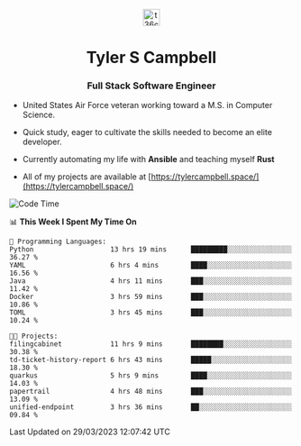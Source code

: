 <p align="center">
<a href="https://www.linkedin.com/in/t36campbell" target="blank"><img align="center" src="https://ik.imagekit.io/t36campbell/Portfolio/linkedin.png.original_m8bbGgPh6.png" alt="t36campbell" height="30" width="30" /></a>
</p>
<h1 align="center">Tyler S Campbell</h1>
<h3 align="center">Full Stack Software Engineer</h3>

* United States Air Force veteran working toward a M.S. in Computer Science.

* Quick study, eager to cultivate the skills needed to become an elite developer.

* Currently automating my life with **Ansible** and teaching myself **Rust**

* All of my projects are available at [https://tylercampbell.space/](https://tylercampbell.space/)

<!--START_SECTION:waka-->
![Code Time](http://img.shields.io/badge/Code%20Time-2%2C333%20hrs%2021%20mins-blue)

📊 **This Week I Spent My Time On** 

```text
💬 Programming Languages: 
Python                   13 hrs 19 mins      █████████░░░░░░░░░░░░░░░░   36.27 % 
YAML                     6 hrs 4 mins        ████░░░░░░░░░░░░░░░░░░░░░   16.56 % 
Java                     4 hrs 11 mins       ███░░░░░░░░░░░░░░░░░░░░░░   11.42 % 
Docker                   3 hrs 59 mins       ███░░░░░░░░░░░░░░░░░░░░░░   10.86 % 
TOML                     3 hrs 45 mins       ███░░░░░░░░░░░░░░░░░░░░░░   10.24 % 

🐱‍💻 Projects: 
filingcabinet            11 hrs 9 mins       ████████░░░░░░░░░░░░░░░░░   30.38 % 
td-ticket-history-report 6 hrs 43 mins       █████░░░░░░░░░░░░░░░░░░░░   18.30 % 
quarkus                  5 hrs 9 mins        ████░░░░░░░░░░░░░░░░░░░░░   14.03 % 
papertrail               4 hrs 48 mins       ███░░░░░░░░░░░░░░░░░░░░░░   13.09 % 
unified-endpoint         3 hrs 36 mins       ██░░░░░░░░░░░░░░░░░░░░░░░   09.84 % 
```


 Last Updated on 29/03/2023 12:07:42 UTC
<!--END_SECTION:waka-->
